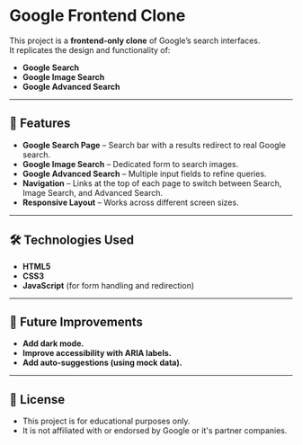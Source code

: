 # Google Frontend Clone

This project is a **frontend-only clone** of Google’s search interfaces.  
It replicates the design and functionality of:

- **Google Search**
- **Google Image Search**
- **Google Advanced Search**

---

## 🚀 Features

- **Google Search Page** – Search bar with a results redirect to real Google search.
- **Google Image Search** – Dedicated form to search images.
- **Google Advanced Search** – Multiple input fields to refine queries.
- **Navigation** – Links at the top of each page to switch between Search, Image Search, and Advanced Search.
- **Responsive Layout** – Works across different screen sizes.

---

## 🛠️ Technologies Used

- **HTML5**
- **CSS3**
- **JavaScript** (for form handling and redirection)

---

## 📌 Future Improvements

- **Add dark mode.**
- **Improve accessibility with ARIA labels.**
- **Add auto-suggestions (using mock data).**

---

## 📜 License
- This project is for educational purposes only.
- It is not affiliated with or endorsed by Google or it's partner companies.
